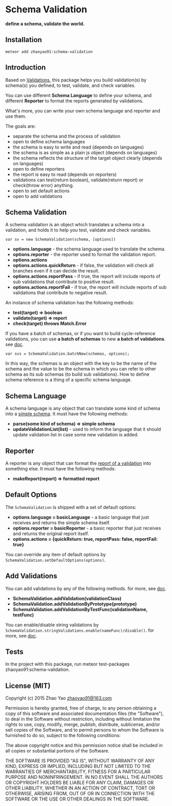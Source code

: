 # Schema Validation
**define a schema, validate the world.**

## Installation
	
	meteor add zhaoyao91:schema-validation

## Introduction
Based on [Validations](https://github.com/zhaoyao91/meteor-validations),  this package helps you build validation(s) by schema(s) you defined,  to test, validate, and check variables.

You can use different **Schema Language** to define your schema,  and different **Reporter** to format the reports generated by validations.

What's more, you can write your own schema language and reporter and use them.

The goals are:
 - separate the schema and the process of validation
 - open to define schema languages
 - the schema is easy to write and read (depends on languages)
 - the schema is as simple as a plain js object (depends on languages)
 - the schema reflects the structure of the target object clearly (depends on languages)
 - open to define reporters
 - the report is easy to read (depends on reporters)
 - validations can test(return boolean), validate(return report) or check(throw error) anything.
 - open to set default actions
 - open to add validations

## Schema Validation
A schema validation is an object which translates a schema into a validation, and holds it to help you test, validate and check variables. 

`var sv = new SchemaValidation(schema, [options])`

- **options.language** - the schema language used to translate the schema.
- **options.reporter** - the reporter used to format the validation report.
- **options.actions**
- **options.actions.quickReturn** - if false, the validation will check all branches even if it can decide the result.
- **options.actions.reportPass** - if true, the report will include reports of sub validations that contribute to positive result.
- **options.actions.reportFail** - if true, the report will include reports of sub validations that contribute to negative result.

An instance of schema validation has the following methods:
- **test(target) => boolean**
- **validate(target) => report**
- **check(target) throws Match.Error**

If you have a batch of schemas, or if you want to build cycle-reference validations, you can use **a batch of schemas** to new **a batch of validations**. see [doc](https://github.com/zhaoyao91/meteor-validations#simple-schema).

	var svs = SchemaValidation.batchNew(schemas, options);

In this way, the schemas is an object with the key to be the name of the schema and the value to be the schema in which you can refer to other schema as its sub schemas (to build sub validations). How to define schema reference is a thing of a specific schema language.

## Schema Language
A schema language is any object that can translate some kind of schema into a [simple schema](https://github.com/zhaoyao91/meteor-validations#simple-schema). It must have the following methods:
- **parse(some kind of schema) => simple schema**
- **updateValidationList(list)** - used to inform the language that it should update validation list in case some new validation is added.

## Reporter
A reporter is any object that can format the [report of a validation](https://github.com/zhaoyao91/meteor-validations#validation-class) into something else. It must have the following methods:
- **makeReport(report) => formatted report**

## Default Options
The `SchemaValidation` is shipped with a set of default options: 
- **options.language = basicLanguage** - a basic language that just receives and returns the simple schema itself.
- **options.reporter = basicReporter** - a basic reporter that just receives and returns the original report itself.
- **options.actions = {quickReturn: true, reportPass: false, reportFail: true}**

You can override any item of default options by `SchemaValidation.setDefaultOptions(options)`.

## Add Validations
You can add validations by any of the following methods. for more, see [doc](https://github.com/zhaoyao91/meteor-validations#validation-class).

- **SchemaValidation.addValidation(validationClass)**
- **SchemaValidation.addValidationByPrototype(prototype)**
- **SchemaValidation.addValidationByTestFunc(validationName, testFunc)**

You can enable/disable string validations by `SchemaValidation.stringValidations.enable(nameFunc)/disable()`. for more, see [doc](https://github.com/zhaoyao91/meteor-validations#string-validations).

## Tests
In the project with this package, run meteor test-packages zhaoyao91:schema-validation.

## License (MIT)

Copyright (c) 2015 Zhao Yao <zhaoyao91@163.com>

Permission is hereby granted, free of charge, to any person obtaining a copy
of this software and associated documentation files (the "Software"), to deal
in the Software without restriction, including without limitation the rights
to use, copy, modify, merge, publish, distribute, sublicense, and/or sell
copies of the Software, and to permit persons to whom the Software is
furnished to do so, subject to the following conditions:

The above copyright notice and this permission notice shall be included in
all copies or substantial portions of the Software.

THE SOFTWARE IS PROVIDED "AS IS", WITHOUT WARRANTY OF ANY KIND, EXPRESS OR
IMPLIED, INCLUDING BUT NOT LIMITED TO THE WARRANTIES OF MERCHANTABILITY,
FITNESS FOR A PARTICULAR PURPOSE AND NONINFRINGEMENT. IN NO EVENT SHALL THE
AUTHORS OR COPYRIGHT HOLDERS BE LIABLE FOR ANY CLAIM, DAMAGES OR OTHER
LIABILITY, WHETHER IN AN ACTION OF CONTRACT, TORT OR OTHERWISE, ARISING FROM,
OUT OF OR IN CONNECTION WITH THE SOFTWARE OR THE USE OR OTHER DEALINGS IN
THE SOFTWARE.
